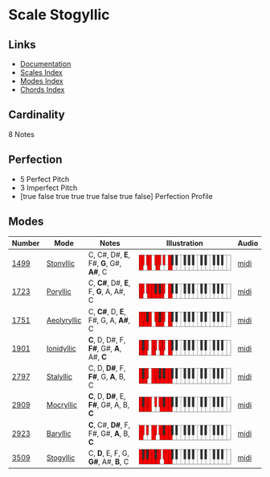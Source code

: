# Scale Stogyllic

## Links

- [Documentation](index.md)
- [Scales Index](Scales.md)
- [Modes Index](Modes.md)
- [Chords Index](Chords.md)

## Cardinality

8 Notes

## Perfection

- 5 Perfect Pitch
- 3 Imperfect Pitch
- [true false true true true false true false] Perfection Profile

## Modes

| Number | Mode | Notes | Illustration | Audio |
|--------|------|-------|--------------|-------|
| [1499](https://ianring.com/musictheory/scales/1499) | [Stonyllic](ModeStonyllic.md) | C, C#, D#, **E**, F#, **G**, G#, **A#**, C | ![CNaturalStonyllic](ModeCNaturalStonyllic.png) | [midi](https://github.com/edipermadi/music/blob/main/docs/ModeCNaturalStonyllic.mid?raw=true) | 
| [1723](https://ianring.com/musictheory/scales/1723) | [Poryllic](ModePoryllic.md) | C, **C#**, D#, **E**, F, **G**, A, A#, C | ![CNaturalPoryllic](ModeCNaturalPoryllic.png) | [midi](https://github.com/edipermadi/music/blob/main/docs/ModeCNaturalPoryllic.mid?raw=true) | 
| [1751](https://ianring.com/musictheory/scales/1751) | [Aeolyryllic](ModeAeolyryllic.md) | C, **C#**, D, **E**, F#, G, A, **A#**, C | ![CNaturalAeolyryllic](ModeCNaturalAeolyryllic.png) | [midi](https://github.com/edipermadi/music/blob/main/docs/ModeCNaturalAeolyryllic.mid?raw=true) | 
| [1901](https://ianring.com/musictheory/scales/1901) | [Ionidyllic](ModeIonidyllic.md) | **C**, D, D#, F, **F#**, G#, **A**, A#, **C** | ![CNaturalIonidyllic](ModeCNaturalIonidyllic.png) | [midi](https://github.com/edipermadi/music/blob/main/docs/ModeCNaturalIonidyllic.mid?raw=true) | 
| [2797](https://ianring.com/musictheory/scales/2797) | [Stalyllic](ModeStalyllic.md) | C, D, **D#**, F, **F#**, G, **A**, B, C | ![CNaturalStalyllic](ModeCNaturalStalyllic.png) | [midi](https://github.com/edipermadi/music/blob/main/docs/ModeCNaturalStalyllic.mid?raw=true) | 
| [2909](https://ianring.com/musictheory/scales/2909) | [Mocryllic](ModeMocryllic.md) | **C**, D, **D#**, E, **F#**, G#, A, B, **C** | ![CNaturalMocryllic](ModeCNaturalMocryllic.png) | [midi](https://github.com/edipermadi/music/blob/main/docs/ModeCNaturalMocryllic.mid?raw=true) | 
| [2923](https://ianring.com/musictheory/scales/2923) | [Baryllic](ModeBaryllic.md) | **C**, C#, **D#**, F, F#, G#, **A**, B, **C** | ![CNaturalBaryllic](ModeCNaturalBaryllic.png) | [midi](https://github.com/edipermadi/music/blob/main/docs/ModeCNaturalBaryllic.mid?raw=true) | 
| [3509](https://ianring.com/musictheory/scales/3509) | [Stogyllic](ModeStogyllic.md) | C, **D**, E, F, G, **G#**, A#, **B**, C | ![CNaturalStogyllic](ModeCNaturalStogyllic.png) | [midi](https://github.com/edipermadi/music/blob/main/docs/ModeCNaturalStogyllic.mid?raw=true) | 
